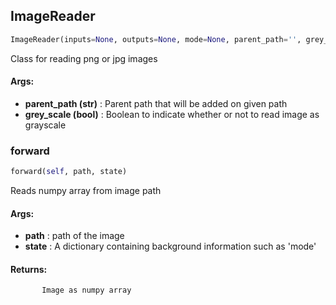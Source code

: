 ## ImageReader
```python
ImageReader(inputs=None, outputs=None, mode=None, parent_path='', grey_scale=False)
```
Class for reading png or jpg images

#### Args:

* **parent_path (str)** :  Parent path that will be added on given path
* **grey_scale (bool)** :  Boolean to indicate whether or not to read image as grayscale

### forward
```python
forward(self, path, state)
```
Reads numpy array from image path

#### Args:

* **path** :  path of the image
* **state** :  A dictionary containing background information such as 'mode'

#### Returns:
           Image as numpy array        